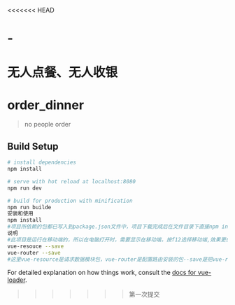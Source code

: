 <<<<<<< HEAD
# -
无人点餐、无人收银
=======
# order_dinner

> no people order

## Build Setup

``` bash
# install dependencies
npm install

# serve with hot reload at localhost:8080
npm run dev

# build for production with minification
npm run builde
安装和使用
npm install
#项目所依赖的包都已写入到package.json文件中，项目下载完成后在文件目录下直接npm install，这样项目可以跑起来了
说明
#此项目是运行在移动端的，所以在电脑打开时，需要显示在移动端，按f12选择移动端,效果更佳
vue-resouce --save
vue-router --save
#这里vue-resource是请求数据模块包，vue-router是配置路由安装的包--save是把vue-resource保存到package.json文件中
```

For detailed explanation on how things work, consult the [docs for vue-loader](http://vuejs.github.io/vue-loader).
>>>>>>> 第一次提交
